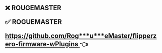 
<h2>

:x: ROUGEMASTER

:white_check_mark: ROGUEMASTER

[https://github.com/Rog***u***eMaster/flipperzero-firmware-wPlugins
](https://github.com/RogueMaster/flipperzero-firmware-wPlugins) 👈


